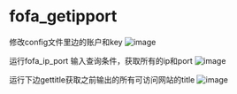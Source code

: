 # fofa_getipport

修改config文件里边的账户和key
![image](https://user-images.githubusercontent.com/39888034/131457672-8a6bca2f-441c-40ef-ad56-a307791c5907.png)


运行fofa_ip_port 输入查询条件，获取所有的ip和port
![image](https://user-images.githubusercontent.com/39888034/131456605-3e0888ed-6b42-4f9b-b047-a4c0a17676bd.png)

运行下边gettitle获取之前输出的所有可访问网站的title
![image](https://user-images.githubusercontent.com/39888034/131457497-7138559f-9d96-4981-bfa5-8c35a6ff230f.png)



